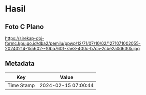 # Hasil

## Foto C Plano

https://sirekap-obj-formc.kpu.go.id/dba2/pemilu/ppwp/12/71/07/10/02/1271071002055-20240214-155602--f0ba7601-7ae3-400c-b7c5-2cbe2a0d6305.jpg


## Metadata

| Key        | Value               |
| ---------- | ------------------- |
| Time Stamp | 2024-02-15 07:00:44 |



